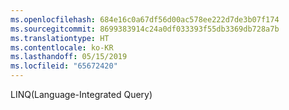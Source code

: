 ```yaml
---
ms.openlocfilehash: 684e16c0a67df56d00ac578ee222d7de3b07f174
ms.sourcegitcommit: 8699383914c24a0df033393f55db3369db728a7b
ms.translationtype: HT
ms.contentlocale: ko-KR
ms.lasthandoff: 05/15/2019
ms.locfileid: "65672420"
---
```

LINQ(Language-Integrated Query)
